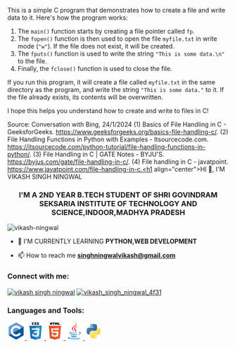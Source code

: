 This is a simple C program that demonstrates how to create a file and write data to it. Here's how the program works:

1. The `main()` function starts by creating a file pointer called `fp`.
2. The `fopen()` function is then used to open the file `myfile.txt` in write mode (`"w"`). If the file does not exist, it will be created.
3. The `fputs()` function is used to write the string `"This is some data.\n"` to the file.
4. Finally, the `fclose()` function is used to close the file.

If you run this program, it will create a file called `myfile.txt` in the same directory as the program, and write the string `"This is some data."` to it. If the file already exists, its contents will be overwritten.

I hope this helps you understand how to create and write to files in C!

Source: Conversation with Bing, 24/1/2024
(1) Basics of File Handling in C - GeeksforGeeks. https://www.geeksforgeeks.org/basics-file-handling-c/.
(2) File Handling Functions in Python with Examples - Itsourcecode.com. https://itsourcecode.com/python-tutorial/file-handling-functions-in-python/.
(3) File Handling in C | GATE Notes - BYJU'S. https://byjus.com/gate/file-handling-in-c/.
(4) File handling in C - javatpoint. https://www.javatpoint.com/file-handling-in-c.<h1 align="center">HI 👋, I'M VIKASH SINGH NINGWAL</h1>
<h3 align="center">I'M A 2ND YEAR B.TECH STUDENT OF SHRI GOVINDRAM SEKSARIA INSTITUTE OF TECHNOLOGY AND SCIENCE,INDOOR,MADHYA PRADESH</h3>

<p align="left"> <img src="https://komarev.com/ghpvc/?username=vikash-ningwal&label=Profile%20views&color=0e75b6&style=flat" alt="vikash-ningwal" /> </p>

- 🌱 I'M CURRENTLY LEARNING **PYTHON,WEB DEVELOPMENT**

- 📫 How to reach me **singhningwalvikash@gmail.com**

<h3 align="left">Connect with me:</h3>
<p align="left">
<a href="https://linkedin.com/in/vikash singh ningwal" target="blank"><img align="center" src="https://raw.githubusercontent.com/rahuldkjain/github-profile-readme-generator/master/src/images/icons/Social/linked-in-alt.svg" alt="vikash singh ningwal" height="30" width="40" /></a>
<a href="https://instagram.com/vikash_singh_ningwal_4f31" target="blank"><img align="center" src="https://raw.githubusercontent.com/rahuldkjain/github-profile-readme-generator/master/src/images/icons/Social/instagram.svg" alt="vikash_singh_ningwal_4f31" height="30" width="40" /></a>
</p>

<h3 align="left">Languages and Tools:</h3>
<p align="left"> <a href="https://www.cprogramming.com/" target="_blank" rel="noreferrer"> <img src="https://raw.githubusercontent.com/devicons/devicon/master/icons/c/c-original.svg" alt="c" width="40" height="40"/> </a> <a href="https://www.w3schools.com/css/" target="_blank" rel="noreferrer"> <img src="https://raw.githubusercontent.com/devicons/devicon/master/icons/css3/css3-original-wordmark.svg" alt="css3" width="40" height="40"/> </a> <a href="https://www.w3.org/html/" target="_blank" rel="noreferrer"> <img src="https://raw.githubusercontent.com/devicons/devicon/master/icons/html5/html5-original-wordmark.svg" alt="html5" width="40" height="40"/> </a> <a href="https://www.java.com" target="_blank" rel="noreferrer"> <img src="https://raw.githubusercontent.com/devicons/devicon/master/icons/java/java-original.svg" alt="java" width="40" height="40"/> </a> <a href="https://www.python.org" target="_blank" rel="noreferrer"> <img src="https://raw.githubusercontent.com/devicons/devicon/master/icons/python/python-original.svg" alt="python" width="40" height="40"/> </a> </p>

